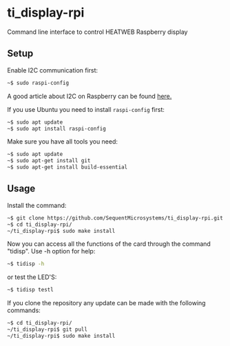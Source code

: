 # ti_display-rpi
Command line interface to control HEATWEB Raspberry display
## Setup

Enable I2C communication first:
```bash
~$ sudo raspi-config
```
A good article about I2C on Raspberry can be found [here.](https://www.raspberrypi-spy.co.uk/2014/11/enabling-the-i2c-interface-on-the-raspberry-pi/) 

If you use Ubuntu you need to install ```raspi-config``` first:

```bash
~$ sudo apt update
~$ sudo apt install raspi-config
```

Make sure you have all tools you need:
```bash
~$ sudo apt update
~$ sudo apt-get install git
~$ sudo apt-get install build-essential
```
## Usage

Install the command:
```bash
~$ git clone https://github.com/SequentMicrosystems/ti_display-rpi.git
~$ cd ti_display-rpi/
~/ti_display-rpi$ sudo make install
```

Now you can access all the functions of the card through the command "tidisp". Use -h option for help:
```bash
~$ tidisp -h
```

or test the LED'S:
```bash
~$ tidisp testl
```

If you clone the repository any update can be made with the following commands:

```bash
~$ cd ti_display-rpi/  
~/ti_display-rpi$ git pull
~/ti_display-rpi$ sudo make install
```  
